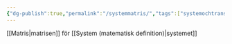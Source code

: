 ```yaml
---
{"dg-publish":true,"permalink":"/systemmatris/","tags":["systemochtransformer"]}
---
```



[[Matris\|matrisen]] för [[System (matematisk definition)\|systemet]]
